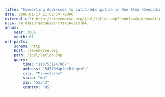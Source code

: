 ```yaml
---
title: "Converting Addresses to LatitudeLongitude in One Step (Geocoding)"
date: 2006-01-17 21:02:54 +0000
external-url: http://stevemorse.org/jcal/latlon.php?cookie=&hidden=&time=1137531847967&address=5457%2BMaple%2BRidge%2BCt&city=Minnetonka&state=mn&zip=55343&country=US
hash: 76f0453df507db93b4f717a0d5f3f84d
annum:
    year: 2006
    month: 01
url-parts:
    scheme: http
    host: stevemorse.org
    path: /jcal/latlon.php
    query:
        time: "1137531847967"
        address: "5457+Maple+Ridge+Ct"
        city: "Minnetonka"
        state: "mn"
        zip: "55343"
        country: "US"
---
```




